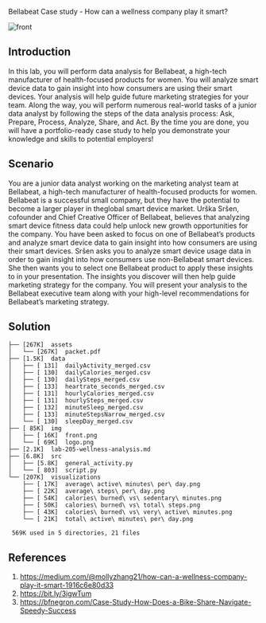 Bellabeat Case study - How can a wellness company play it smart?

![front](https://user-images.githubusercontent.com/62965911/224529897-967e226c-6b89-4952-a8d9-d8b030af860c.png)

## Introduction

In this lab, you will perform data analysis for Bellabeat, a high-tech manufacturer of health-focused products for women. You will analyze smart device data to gain insight into how consumers are using their smart devices. Your analysis will help guide future marketing strategies for your team. Along the way, you will perform numerous real-world tasks of a junior data analyst by following the steps of the data analysis process: Ask, Prepare, Process, Analyze, Share, and Act. By the time you are done, you will have a portfolio-ready case study to help you demonstrate your knowledge and skills to potential employers!

## Scenario

You are a junior data analyst working on the marketing analyst team at Bellabeat, a high-tech manufacturer of health-focused products for women. Bellabeat is a successful small company, but they have the potential to become a larger player in theglobal smart device market. Urška Sršen, cofounder and Chief Creative Officer of Bellabeat, believes that analyzing smart device fitness data could help unlock new growth opportunities for the company. You have been asked to focus on one of Bellabeat’s products and analyze smart device data to gain insight into how consumers are using their smart devices. Sršen asks you to analyze smart device usage data in order to gain insight into how consumers use non-Bellabeat smart devices. She then wants you to select one Bellabeat product to apply these insights to in your presentation. The insights you discover will then help guide marketing strategy for the company. You will present your analysis to the Bellabeat executive team along with your high-level recommendations for Bellabeat’s marketing strategy. 

## Solution

```
├── [267K]  assets
│   └── [267K]  packet.pdf
├── [1.5K]  data
│   ├── [ 131]  dailyActivity_merged.csv
│   ├── [ 130]  dailyCalories_merged.csv
│   ├── [ 130]  dailySteps_merged.csv
│   ├── [ 133]  heartrate_seconds_merged.csv
│   ├── [ 131]  hourlyCalories_merged.csv
│   ├── [ 131]  hourlySteps_merged.csv
│   ├── [ 132]  minuteSleep_merged.csv
│   ├── [ 133]  minuteStepsNarrow_merged.csv
│   └── [ 130]  sleepDay_merged.csv
├── [ 85K]  img
│   ├── [ 16K]  front.png
│   └── [ 69K]  logo.png
├── [2.1K]  lab-205-wellness-analysis.md
├── [6.8K]  src
│   ├── [5.8K]  general_activity.py
│   └── [ 803]  script.py
└── [207K]  visualizations
    ├── [ 17K]  average\ active\ minutes\ per\ day.png
    ├── [ 22K]  average\ steps\ per\ day.png
    ├── [ 54K]  calories\ burned\ vs\ sedentary\ minutes.png
    ├── [ 50K]  calories\ burned\ vs\ total\ steps.png
    ├── [ 43K]  calories\ burned\ vs\ very\ active\ minutes.png
    └── [ 21K]  total\ active\ minutes\ per\ day.png

 569K used in 5 directories, 21 files
```

## References

1. https://medium.com/@mollyzhang21/how-can-a-wellness-company-play-it-smart-1916c6e80d33
1. https://bit.ly/3igwTum
1. https://bfnegron.com/Case-Study-How-Does-a-Bike-Share-Navigate-Speedy-Success